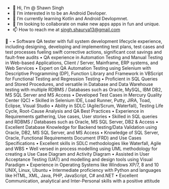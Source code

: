 - 👋 Hi, I’m @ Shawn Singh
- 👀 I’m interested in to be an Android Devloper.
- 🌱 I’m currently learning Kotlin and Android Devlopmnet.
- 💞️ I’m looking to collaborate on make new apps apps in fun and unique. 
- 📫 How to reach me at singh.shaurya13@gmail.com

📖 - • Software QA tester with full system development lifecycle experience, including designing, developing and implementing test plans, test cases and test processes fueling swift corrective actions, significant cost savings and fault-free audits
• QA experience in Automation Testing and Manual Testing in Web-based Applications, Client / Server, Mainframe, ERP systems, and Web Services
• Expert on QA Automation Testing using Selenium with Descriptive Programming (DP), Function Library and Framework in VBScript for Functional Testing and Regression Testing 
• Proficient in SQL Queries and Stored Procedures, and versatile in Database and Data Warehouse testing with multiple RDBMS / Databases such as Oracle, MySQL, IBM DB2, MS SQL Server and MS Access
• Developed Test Cases in Mercury Quality Center (QC)
• Skilled in Selenium IDE, Load Runner, Putty, JIRA, Toad, Eclipse, Visual Studio
• Ability in SDLC (Agile/Scrum, Waterfall), Testing Life Cycle, Root-Cause Analysis and QA Best Practices
• Experience in Requirements gathering, Use cases, User stories
• Skilled in SQL queries and RDBMS / Databases such as Oracle, MS SQL Server, DB2 & Access
• Excellent Database Knowledge for Backend testing/Data Validation using Oracle, DB2, MS SQL Server, and MS Access
• Knowledge of SQL Server, Oracle, Functional Requirements Document (FRD) and Use Cases Specifications
• Excellent skills in SDLC methodologies like Waterfall, Agile and WBS
• Well versed in process modelling using UML methodology for creating a Use Case Diagram and Activity Diagram
• Assisted in User Acceptance Testing (UAT) and modelling and design tools using Visual Paradigm
• Experience in Operating Systems like Windows XP/7, 8 and 10 UNIX, Linux, Ubuntu
• Intermediate proficiency with Python and languages like HTML, XML, Java, PHP, JavaScript, C# and.NET
• Excellent Communication, analytical and Inter-Personal skills with a positive attitude
<!---
ShawnSingh1313/ShawnSingh1313 is a ✨ special ✨ repository because its `README.md` (this file) appears on your GitHub profile.
You can click the Preview link to take a look at your changes.
--->
